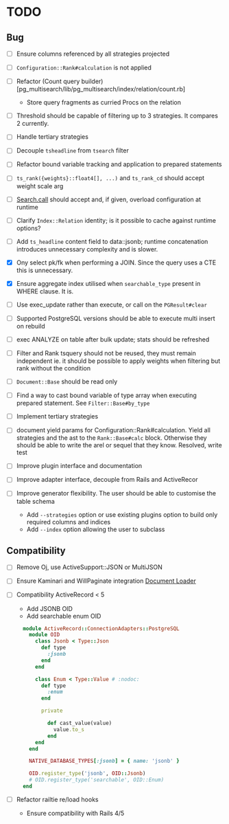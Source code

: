 # TODO

## Bug

* [ ] Ensure columns referenced by all strategies projected
* [ ] `Configuration::Rank#calculation` is not applied

* [ ] Refactor (Count query builder)[pg_multisearch/lib/pg_multisearch/index/relation/count.rb]
  - Store query fragments as curried Procs on the relation
* [ ] Threshold should be capable of filtering up to 3 strategies. It compares 2 currently.
* [ ] Handle tertiary strategies
* [ ] Decouple `tsheadline` from `tsearch` filter
* [ ] Refactor bound variable tracking and application to prepared statements
* [ ] `ts_rank({weights}::float4[], ...)` and `ts_rank_cd` should accept weight scale arg
* [ ] [Search.call](lib/pg_multisearch/search.rb) should accept and, if given, overload configuration at runtime
* [ ] Clarify `Index::Relation` identity; is it possible to cache against runtime options?
* [ ] Add `ts_headline` content field to data::jsonb; runtime concatenation introduces unnecessary complexity and is slower.
* [x] Ony select pk/fk when performing a JOIN. Since the query uses a CTE this is unnecessary.
* [x] Ensure aggregate index utilised when `searchable_type` present in WHERE clause. It is.
* [ ] Use exec_update rather than execute, or call on the `PGResult#clear`
* [ ] Supported PostgreSQL versions should be able to execute multi insert on rebuild
* [ ] exec ANALYZE on table after bulk update; stats should be refreshed

* [ ] Filter and Rank tsquery should not be reused, they must remain independent ie. it should be possible to apply weights when filtering but rank without the condition

* [ ] `Document::Base` should be read only
* [ ] Find a way to cast bound variable of type array when executing prepared statement. See `Filter::Base#by_type`
* [ ] Implement tertiary strategies
* [ ] document yield params for Configuration::Rank#calculation. Yield all strategies and the ast to the `Rank::Base#calc` block. Otherwise they should be able to write the arel or sequel that they know.
  Resolved, write test

* [ ] Improve plugin interface and documentation
* [ ] Improve adapter interface, decouple from Rails and ActiveRecor
* [ ] Improve generator flexibility. The user should be able to customise the table schema
  - Add `--strategies` option or use existing plugins option to build only required columns and indices
  - Add `--index` option allowing the user to subclass [](lib/pg_multisearch/index/base.rb)

## Compatibility

* [ ] Remove Oj, use ActiveSupport::JSON or MultiJSON
* [ ] Ensure Kaminari and WillPaginate integration [Document Loader](/lib/pg_multisearch/plugins/document/index/relation/loader.rb)
* [ ] Compatibility ActiveRecord < 5
  - Add JSONB OID
  - Add searchable enum OID

  ```ruby
    module ActiveRecord::ConnectionAdapters::PostgreSQL
      module OID
        class Jsonb < Type::Json
          def type
            :jsonb
          end
        end

        class Enum < Type::Value # :nodoc:
          def type
            :enum
          end

          private

            def cast_value(value)
              value.to_s
            end
        end
      end

      NATIVE_DATABASE_TYPES[:jsonb] = { name: 'jsonb' }

      OID.register_type('jsonb', OID::Jsonb)
      # OID.register_type('searchable', OID::Enum)
    end
  ```

* [ ] Refactor railtie re/load hooks
  - Ensure compatibility with Rails 4/5


[](activerecord-4.0.13/lib/active_record/relation.rb)
[](activerecord-4.0.13/lib/active_record/relation/query_methods.rb)
[](activerecord-4.0.13/lib/active_record/relation/calculations.rb)
[](activerecord-4.0.13/lib/active_record/querying.rb)
[](pg_search-1.0.6/spec/support/database.rb)
[](activerecord-4.0.13/lib/active_record/connection_adapters/postgresql_adapter.rb)
[](activerecord-4.0.13/lib/active_record/connection_adapters/postgresql/database_statements.rb)
